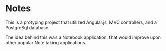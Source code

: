 Notes
=====
This is a protyping project that utilized Angular.js, MVC controllers, and a PostgreSql database.

The idea behind this was a Notebook application, that would improve upon other popular Note taking applications.  
